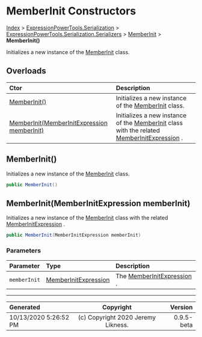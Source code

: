 ﻿# MemberInit Constructors

[Index](../index.md) > [ExpressionPowerTools.Serialization](ExpressionPowerTools.Serialization.a.md) > [ExpressionPowerTools.Serialization.Serializers](ExpressionPowerTools.Serialization.Serializers.n.md) > [MemberInit](ExpressionPowerTools.Serialization.Serializers.MemberInit.cs.md) > **MemberInit()**

Initializes a new instance of the [MemberInit](ExpressionPowerTools.Serialization.Serializers.MemberInit.cs.md) class.

## Overloads

| Ctor | Description |
| :-- | :-- |
| [MemberInit()](#memberinit) | Initializes a new instance of the [MemberInit](ExpressionPowerTools.Serialization.Serializers.MemberInit.cs.md) class. |
| [MemberInit(MemberInitExpression memberInit)](#memberinitmemberinitexpression-memberinit) | Initializes a new instance of the [MemberInit](ExpressionPowerTools.Serialization.Serializers.MemberInit.cs.md) class with            the related [MemberInitExpression](https://docs.microsoft.com/dotnet/api/system.linq.expressions.memberinitexpression) . |

## MemberInit()

Initializes a new instance of the [MemberInit](ExpressionPowerTools.Serialization.Serializers.MemberInit.cs.md) class.

```csharp
public MemberInit()
```



## MemberInit(MemberInitExpression memberInit)

Initializes a new instance of the [MemberInit](ExpressionPowerTools.Serialization.Serializers.MemberInit.cs.md) class with
            the related [MemberInitExpression](https://docs.microsoft.com/dotnet/api/system.linq.expressions.memberinitexpression) .

```csharp
public MemberInit(MemberInitExpression memberInit)
```

### Parameters

| Parameter | Type | Description |
| :-- | :-- | :-- |
| `memberInit` | [MemberInitExpression](https://docs.microsoft.com/dotnet/api/system.linq.expressions.memberinitexpression) | The [MemberInitExpression](https://docs.microsoft.com/dotnet/api/system.linq.expressions.memberinitexpression) . |



---

| Generated | Copyright | Version |
| :-- | :-: | --: |
| 10/13/2020 5:26:52 PM | (c) Copyright 2020 Jeremy Likness. | 0.9.5-beta |
